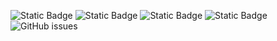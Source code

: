 ![Static Badge](https://img.shields.io/badge/blacklists-60-000000) ![Static Badge](https://img.shields.io/badge/blacklisted-3131228-cc0000) ![Static Badge](https://img.shields.io/badge/whitelisted-2242-00CC00) ![Static Badge](https://img.shields.io/badge/streaming_blacklist-28106-000000) ![GitHub issues](https://img.shields.io/github/issues/fabriziosalmi/blacklists)
